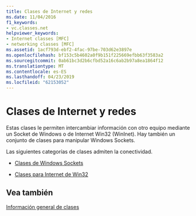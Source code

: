 ```yaml
---
title: Clases de Internet y redes
ms.date: 11/04/2016
f1_keywords:
- vc.classes.net
helpviewer_keywords:
- Internet classes [MFC]
- networking classes [MFC]
ms.assetid: 1acf793d-ebf2-4fac-97be-703d62e3897e
ms.openlocfilehash: bf153c5b4602a0f9b151f225669efbb63f3583a2
ms.sourcegitcommit: 0ab61bc3d2b6cfbd52a16c6ab2b97a8ea1864f12
ms.translationtype: MT
ms.contentlocale: es-ES
ms.lasthandoff: 04/23/2019
ms.locfileid: "62153052"
---
```

# <a name="internet-and-networking-classes"></a>Clases de Internet y redes

Estas clases le permiten intercambiar información con otro equipo mediante un Socket de Windows o de Internet Win32 (WinInet). Hay también un conjunto de clases para manipular Windows Sockets.

Las siguientes categorías de clases admiten la conectividad.

- [Clases de Windows Sockets](../mfc/windows-sockets-classes.md)

- [Clases para Internet de Win32](../mfc/win32-internet-classes.md)

## <a name="see-also"></a>Vea también

[Información general de clases](../mfc/class-library-overview.md)
